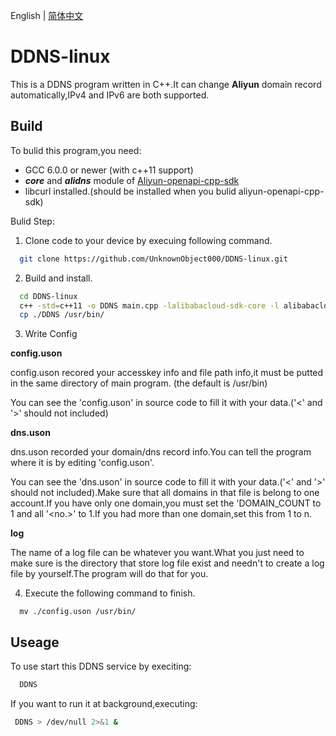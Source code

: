 English | [简体中文](./README-CN.md)

# DDNS-linux 
This is a DDNS program written in C++.It can change **Aliyun** domain record automatically,IPv4 and IPv6 are both supported.

## Build
To bulid this program,you need:
  - GCC 6.0.0 or newer (with c++11 support)
  - ***core*** and ***alidns*** module of <a href="https://github.com/aliyun/aliyun-openapi-cpp-sdk">Aliyun-openapi-cpp-sdk</a>
  - libcurl installed.(should be installed when you bulid aliyun-openapi-cpp-sdk)

Bulid Step:
  1. Clone code to your device by execuing following command.
  ```bash
    git clone https://github.com/UnknownObject000/DDNS-linux.git
  ```
  2. Build and install.
  ```bash
    cd DDNS-linux
    c++ -std=c++11 -o DDNS main.cpp -lalibabacloud-sdk-core -l alibabacloud-sdk-alidns -lcurl
    cp ./DDNS /usr/bin/
  ```
  3. Write Config
  
   **config.uson**
    
   config.uson recored your accesskey info and file path info,it must be putted in the same directory of main program. (the default is /usr/bin)
    
   You can see the 'config.uson' in source code to fill it with your data.('<' and '>' should not included)
    
   **dns.uson**
    
   dns.uson recorded your domain/dns record info.You can tell the program where it is by editing 'config.uson'.
   
   You can see the 'dns.uson' in source code to fill it with your data.('<' and '>' should not included).Make sure that all domains in that file is belong to one account.If you have only one domain,you must set the 'DOMAIN_COUNT to 1 and all '<no.>' to 1.If you had more than one domain,set this from 1 to n.
   
   **log**
   
   The name of a log file can be whatever you want.What you just need to make sure is the directory that store log file exist and needn't to create a log file by yourself.The program will do that for you.
   
  4. Execute the following command to finish.
  ```base
    mv ./config.uson /usr/bin/
  ```
 
 ## Useage
  To use start this DDNS service by execiting:
  ```bash
    DDNS
  ```
  If you want to run it at background,executing:
  ```bash
   DDNS > /dev/null 2>&1 &
  ```
